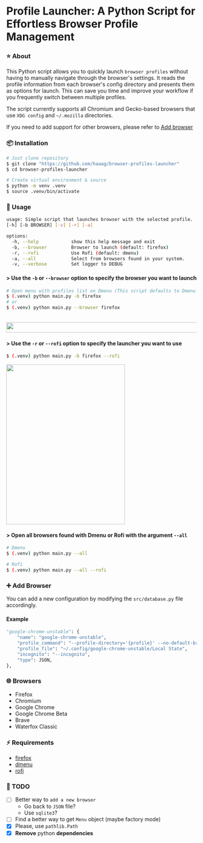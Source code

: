 # Profile Launcher: A Python Script for Effortless Browser Profile Management

### ⭐ About 

This Python script allows you to quickly launch `browser profiles` without having to manually navigate through the browser's settings.
It reads the profile information from each browser's config directory and presents them as options for launch.
This can save you time and improve your workflow if you frequently switch between multiple profiles.

The script currently supports all Chromium and Gecko-based browsers that use `XDG config` and `~/.mozilla` directories. 

If you need to add support for other browsers, please refer to [Add browser](#add-browser) 

### 📦 Installation

```bash
# Just clone repository
$ git clone "https://github.com/haaag/browser-profiles-launcher"
$ cd browser-profiles-launcher

# Create virtual environment & source
$ python -m venv .venv
$ source .venv/bin/activate
```

### 🚀 Usage

```bash
usage: Simple script that launches browser with the selected profile. 
[-h] [-b BROWSER] [-v] [-r] [-a]

options:
  -h, --help            show this help message and exit
  -b, --browser         Browser to launch (default: firefox)
  -r, --rofi            Use Rofi (default: dmenu)
  -a, --all             Select from browsers found in your system.
  -v, --verbose         Set logger to DEBUG
```

#### > Use the `-b` or `--browser` option to specify the browser you want to launch

```bash
# Open menu with profiles list on Dmenu (This script defaults to Dmenu as Menu)
$ (.venv) python main.py -b firefox
# or
$ (.venv) python main.py --browser firefox
```

<br>
<img align="center" width="684" height="27" src="https://github.com/haaag/profiles-browser-python/blob/main/.img/firefox-dmenu.png?raw=true">
<br>

#### > Use the `-r` or `--rofi` option to specify the launcher you want to use

```bash
$ (.venv) python main.py -b firefox --rofi
```

<img align="center" width="314" height="423" src="https://github.com/haaag/profiles-browser-python/blob/main/.img/firefox-rofi.png?raw=true">
<br>

#### > Open all browsers found with Dmenu or Rofi with the argument `--all`

```bash
# Dmenu
$ (.venv) python main.py --all

# Rofi
$ (.venv) python main.py --all --rofi
```

### ➕ Add Browser

You can add a new configuration by modifying the `src/database.py` file accordingly.

#### Example

```python
"google-chrome-unstable": {
    "name": "google-chrome-unstable",
    "profile_command": "--profile-directory='{profile}' --no-default-browser-check",
    "profile_file": "~/.config/google-chrome-unstable/Local State",
    "incognito": "--incognito",
    "type": JSON,
},
```

### 🌐 Browsers

- Firefox
- Chromium
- Google Chrome
- Google Chrome Beta
- Brave
- Waterfox Classic

### ⚡️ Requirements

- [firefox](https://www.mozilla.org/en-US/firefox/new/)
- [dmenu](https://tools.suckless.org/dmenu/)
- [rofi](https://github.com/davatorium/rofi)

### 🧰 TODO

- [ ] Better way to `add a new browser`
    - Go back to `JSON` file? 
    - Use `sqlite3`?
- [ ] Find a better way to get `Menu` object (maybe factory mode)
- [X] Please, use `pathlib.Path`
- [X] **Remove** python **dependencies**

